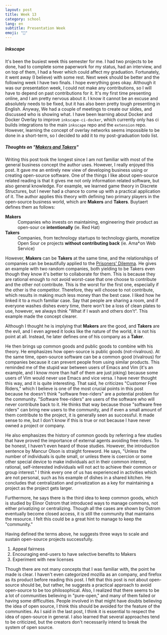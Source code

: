 ```yaml
---
layout: post
title: Week 13
category: school
lang: en
subtitle: Presentation Week
emoji: "🏫"
---
```


##### Inkscape
It's been the busiest week this semester for me. I had two projects to be done,
had to complete some paperwork for my status, had an interview, and on top of
them, I had a fever which could affect my graduation. Fortunately, it went away
(I believe) with some rest. Next week should be better and the following week I
have two finals. I hope everything goes okay. Although it was our presentation
week, I could not make any contributions, so I will have to depend on past
contributions for it. It's my first time presenting online, and I am pretty
nervous about it. I know it cannot be an excuse and absolutely needs to be
fixed, but it has also been pretty tough presenting in English. Anyway, We had a
couple of meetings to create our slides, and discussed who is showing what. I
have been learning about Docker and Docker Overlay to improve
`inkscape-ci-docker`, which currently only has ci builds integrations to the
main `inkscape` repo and the `extension` repo. However, learning the concept of
overlay networks seems impossible to be done in a short-term, so I decided to
add it to my post-graduation todo list.


##### Thoughts on "[Makers and Takers]"
Writing this post took the longest since I am not familiar with most of the
general business concept the author uses. However, I really enjoyed this post.
It gave me an entirely new view of developing business using or creating
open-source software. One of the things I like about open-source related reading
is that it gives me not only information related software, but also general
knowledge. For example, we learned game theory in Discrete Structures, but I
never had a chance to come up with a practical application of it. The author
applies this theory with defining two primary players in the open-source
business world, which are **Makers** and **Takers**. Buytaert defines them as
follows:
<dl> 
<dt><strong>Makers</strong></dt> 
<dd>Companies who invests on maintaining, engineering their product as open-sour
ce <b>intentionally</b> (ie. Red Hat)</dd> 
<dt><strong>Takers</strong></dt>
<dd>Companies, from technology startups to technology giants, monetize Open Sour
ce projects <b>without contributing back</b> (ie. Ama*on Web Service)</dd> 
</dl> 

However, **Makers** can be **Takers** at the same time, and the relationships of
companies can be beautifully applied to the [Prisoners' Dilemma]. He gives an
example with two random companies, both yielding to be Takers even though they
know it's better to collaborate for them. This is because they are rational
enough to not avoid worst-case that one choose to contribute and the other not
contribute. This is the worst for the first one, especially if the other is the
competitor. Therefore, they will choose to not contribute, which results in
making much less money than the best case. I liked how he linked it to a much
familiar case. Say that people are sharing a room, and if everyone washes dishes
every time, there won't be a loss of clean plates to use, however, we always
think "What if I wash and others don't". This example made the concept clearer.

Although I thought he is implying that **Makers** are the good, and **Takers**
are the evil, and I even agreed it looks like the nature of the world, it is not
his point at all. Instead, he later defines one of his company as a **Taker**.

He then brings up common goods and public goods to combine with his theory. He
emphasizes how open-source is public goods (not-rivalrous). At the same time,
open-source software can be a common good (rivalrous) for companies because it
can prevent people from using similar products. This reminded me of the stupid
war between users of Emacs and Vim (it's an example, and I know more than half
of them are just joking) because some users of Vim would never use Emacs and
vice versa. I have never thought this way, and it is quite interesting. That
said, he criticizes "Customer Free Riders," which I believe is one of the most
crucial points in this post because he doesn't think "software free-riders" are
a potential problem for the community. "Software free-riders" are users of the
software who will never contribute back to it. He thinks that way because those
"software free riders" can bring new users to the community, and if even a small
amount of them contribute to the project, it is generally seen as successful. It
made sense to me, but I don't know if this is true or not because I have never
owned a project or company.  

He also emphasizes the history of common goods by
referring a few studies that have proved the importance of external agents
avoiding free riders. To be honest, I haven't even heard of those studies.
However, the introduction sentence by Mancur Olson is straight foreword. He
says, "Unless the number of individuals is quite small, or unless there is
coercion or some other special device to make individuals act in their common
interest, rational, self-interested individuals will not act to achieve their
common or group interest." I think every one of us has experienced in activities
which are not personal, such as his example of dishes in a shared kitchen. He
concludes that centralization and privatization as a key for maintaining a
project as the project gets larger.

Furthermore, he says there is the third idea to keep common goods, which is
studied by Elinor Ostrom that introduced ways to manage commons, not either
privatizing or centralizing. Though all the cases are shown by Ostrom eventually
become closed access, it is still the community that maintains the resource. I
felt this could be a great hint to manage to keep the "community."

Having defined the terms above, he suggests three ways to scale and sustain
open-source projects successfully.

1. Appeal fairness 
1. Encouraging end-users to have selective benefits to Makers 
1. Experiment with new licenses

Though there are not many concepts that I was familiar with, the point he made 
is clear. I haven't even categorized mozilla as an company, and firefox as its 
product before reading this post. I felt that this post is not about open-source 
should be, but rather, he suggests a practical approach to avoid open-source to 
be too philosophical. Also, I realized that there seems to be a lot of 
communities believing in "pure-open," and many of them failed or having some 
difficulties. People involved in that might have doubts believing the idea of 
open source, I think this should be avoided for the feature of the communities. 
As I said in the last post, I think it is essential to respect the idea of 
open-source in general. I also learned that several approaches tend to be 
criticized, but the creators don't necessarily intend to break the system of 
open source. 

[Makers and Takers]: https://dri.es/balancing-makers-and-takers-to-scale-and-sustain-open-source
[Prisoners' Dilemma]: https://en.wikipedia.org/wiki/Prisoner%27s_dilemma
